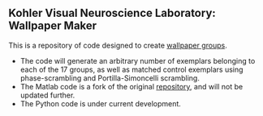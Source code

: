 ## Kohler Visual Neuroscience Laboratory: Wallpaper Maker

This is a repository of code designed to create [wallpaper groups](https://en.wikipedia.org/wiki/Wallpaper_group). 
* The code will generate an arbitrary number of exemplars belonging to each of the 17 groups, as well as matched control exemplars using phase-scrambling and Portilla-Simoncelli scrambling.	
* The Matlab code is a fork of the original [repository](https://github.com/leksea/WPGeneratorDev), and will not be updated further.
* The Python code is under current development.   